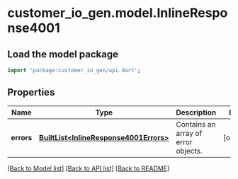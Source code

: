 # customer_io_gen.model.InlineResponse4001

## Load the model package
```dart
import 'package:customer_io_gen/api.dart';
```

## Properties
Name | Type | Description | Notes
------------ | ------------- | ------------- | -------------
**errors** | [**BuiltList&lt;InlineResponse4001Errors&gt;**](InlineResponse4001Errors.md) | Contains an array of error objects. | [optional] 

[[Back to Model list]](../README.md#documentation-for-models) [[Back to API list]](../README.md#documentation-for-api-endpoints) [[Back to README]](../README.md)


